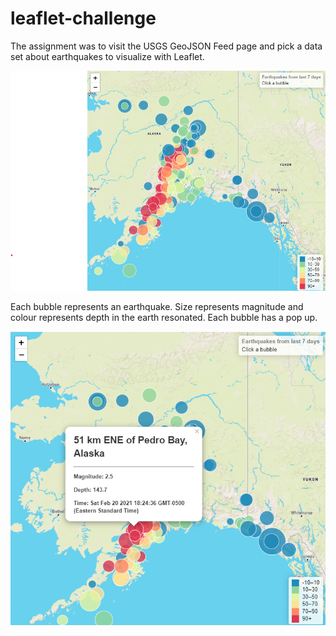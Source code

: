 # leaflet-challenge

The assignment was to visit the USGS GeoJSON Feed page and pick a data set about earthquakes to visualize with Leaflet. 

<img src="images/render.png">

Each bubble represents an earthquake. Size represents magnitude and colour represents depth in the earth resonated. Each bubble has a pop up.

<img src="images/popUp.png">

